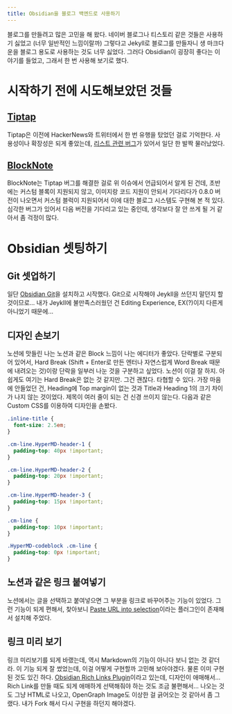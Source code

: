 ```yaml
---
title: Obsidian을 블로그 백엔드로 사용하기
---
```

블로그를 만들려고 많은 고민을 해 왔다. 네이버 블로그나 티스토리 같은 것들은 사용하기 싫었고 (너무 일반적인 느낌이랄까) 그렇다고 Jekyll로 블로그를 만들자니 생 마크다운을 블로그 용도로 사용하는 것도 너무 싫었다.
그러다 Obsidian이 굉장히 좋다는 이야기를 들었고, 그래서 한 번 사용해 보기로 했다.
# 시작하기 전에 시도해보았던 것들
## [Tiptap](https://tiptap.dev/)
Tiptap은 이전에 HackerNews와 트위터에서 한 번 유행을 탔었던 걸로 기억한다. 사용성이나 확장성은 되게 좋았는데, [리스트 관련 버그](https://github.com/ueberdosis/tiptap/issues/3128)가 있어서 일단 한 발짝 물러났었다.
## [BlockNote](https://github.com/TypeCellOS/BlockNote)
BlockNote는 Tiptap 버그를 해결한 걸로 위 이슈에서 언급되어서 알게 된 건데, 초반에는 커스텀 블록이 지원되지 않고, 이미지랑 코드 지원이 안되서 기다리다가 0.8.0 버전이 나오면서 커스텀 블럭이 지원되어서 이에 대한 블로그 시스템도 구현해 본 적 있다. 심각한 버그가 있어서 다음 버전을 기다리고 있는 중인데, 생각보다 잘 안 쓰게 될 거 같아서 좀 걱정이 많다.
# Obsidian 셋팅하기
## Git 셋업하기
일단 [Obsidian Git](https://github.com/denolehov/obsidian-git)을 설치하고 시작했다. Git으로 시작해야 Jeykll을 쓰던지 말던지 할 것이므로...
내가 Jeykll에 불만족스러웠던 건 Editing Experience, EX(?)이지 다른게 아니었기 때문에...
## 디자인 손보기
노션에 맛들린 나는 노션과 같은 Block 느낌이 나는 에디터가 좋았다. 단락별로 구분되어 있어서, Hard Break (Shift + Enter로 만든 엔터나 자연스럽게 Word Break 때문에 내려오는 것)이랑 단락을 일부러 나눈 것을 구분하고 싶었다. 노션이 이걸 잘 하지. 아쉽게도 여기는 Hard Break은 없는 것 같지만. 그건 괜찮다. 타협할 수 있다.
가장 마음에 안들었던 건, Heading에 Top margin이 없는 것과 Title과 Heading 1의 크기 차이가 나지 않는 것이었다. 제목이 여러 줄이 되는 건 신경 쓰이지 않는다.
다음과 같은 Custom CSS를 이용하여 디자인을 손봤다.
```css
.inline-title {
  font-size: 2.5em;
}

.cm-line.HyperMD-header-1 {
  padding-top: 40px !important;
}

.cm-line.HyperMD-header-2 {
  padding-top: 20px !important;
}

.cm-line.HyperMD-header-3 {
  padding-top: 15px !important;
}

.cm-line {
  padding-top: 10px !important;
}

.HyperMD-codeblock .cm-line {
  padding-top: 0px !important;
}
```
## 노션과 같은 링크 붙여넣기
노션에서는 글을 선택하고 붙여넣으면 그 부분을 링크로 바꾸어주는 기능이 있었다. 그런 기능이 되게 편해서, 찾아보니 [Paste URL into selection](https://github.com/denolehov/obsidian-url-into-selection)이라는 플러그인이 존재해서 설치해 주었다.
## 링크 미리 보기
링크 미리보기를 되게 바랬는데, 역시 Markdown의 기능이 아니다 보니 없는 것 같더라. 이 기능 되게 잘 썼었는데, 이걸 어떻게 구현할까 고민해 보아야겠다.
물론 이미 구현된 것도 있긴 하다. [Obsidian Rich Links Plugin](https://github.com/dhamaniasad/obsidian-rich-links)이라고 있는데, 디자인이 애매해서... Rich Link를 만들 때도 되게 애매하게 선택해줘야 하는 것도 조금 불편해서...
나오는 것도 그냥 HTML로 나오고, OpenGraph Image도 이상한 걸 긁어오는 것 같아서 좀 그랬다. 내가 Fork 해서 다시 구현을 하던지 해야겠다.
